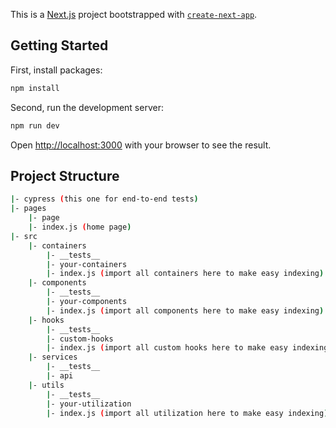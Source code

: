 This is a [Next.js](https://nextjs.org/) project bootstrapped with [`create-next-app`](https://github.com/vercel/next.js/tree/canary/packages/create-next-app).

## Getting Started

First, install packages:

```bash
npm install
```

Second, run the development server:

```bash
npm run dev
```

Open [http://localhost:3000](http://localhost:3000) with your browser to see the result.

## Project Structure

```bash
|- cypress (this one for end-to-end tests)
|- pages
    |- page
    |- index.js (home page)
|- src
    |- containers
        |- __tests__
        |- your-containers
        |- index.js (import all containers here to make easy indexing)
    |- components
        |- __tests__
        |- your-components
        |- index.js (import all components here to make easy indexing)
    |- hooks
        |- __tests__
        |- custom-hooks
        |- index.js (import all custom hooks here to make easy indexing)
    |- services
        |- __tests__
        |- api
    |- utils
        |- __tests__
        |- your-utilization
        |- index.js (import all utilization here to make easy indexing)
```